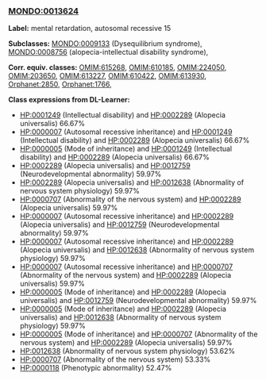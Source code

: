 
### [MONDO:0013624](http://purl.obolibrary.org/obo/MONDO_0013624)
**Label:** mental retardation, autosomal recessive 15

**Subclasses:** [MONDO:0009133](http://purl.obolibrary.org/obo/MONDO_0009133) (Dysequilibrium syndrome), [MONDO:0008756](http://purl.obolibrary.org/obo/MONDO_0008756) (alopecia-intellectual disability syndrome), 

**Corr. equiv. classes:** [OMIM:615268](http://purl.obolibrary.org/obo/OMIM_615268), [OMIM:610185](http://purl.obolibrary.org/obo/OMIM_610185), [OMIM:224050](http://purl.obolibrary.org/obo/OMIM_224050), [OMIM:203650](http://purl.obolibrary.org/obo/OMIM_203650), [OMIM:613227](http://purl.obolibrary.org/obo/OMIM_613227), [OMIM:610422](http://purl.obolibrary.org/obo/OMIM_610422), [OMIM:613930](http://purl.obolibrary.org/obo/OMIM_613930), [Orphanet:2850](http://www.orpha.net/ORDO/Orphanet_2850), [Orphanet:1766](http://www.orpha.net/ORDO/Orphanet_1766), 

**Class expressions from DL-Learner:**

- [HP:0001249](http://purl.obolibrary.org/obo/HP_0001249) (Intellectual disability) and [HP:0002289](http://purl.obolibrary.org/obo/HP_0002289) (Alopecia universalis) 66.67%
- [HP:0000007](http://purl.obolibrary.org/obo/HP_0000007) (Autosomal recessive inheritance) and [HP:0001249](http://purl.obolibrary.org/obo/HP_0001249) (Intellectual disability) and [HP:0002289](http://purl.obolibrary.org/obo/HP_0002289) (Alopecia universalis) 66.67%
- [HP:0000005](http://purl.obolibrary.org/obo/HP_0000005) (Mode of inheritance) and [HP:0001249](http://purl.obolibrary.org/obo/HP_0001249) (Intellectual disability) and [HP:0002289](http://purl.obolibrary.org/obo/HP_0002289) (Alopecia universalis) 66.67%
- [HP:0002289](http://purl.obolibrary.org/obo/HP_0002289) (Alopecia universalis) and [HP:0012759](http://purl.obolibrary.org/obo/HP_0012759) (Neurodevelopmental abnormality) 59.97%
- [HP:0002289](http://purl.obolibrary.org/obo/HP_0002289) (Alopecia universalis) and [HP:0012638](http://purl.obolibrary.org/obo/HP_0012638) (Abnormality of nervous system physiology) 59.97%
- [HP:0000707](http://purl.obolibrary.org/obo/HP_0000707) (Abnormality of the nervous system) and [HP:0002289](http://purl.obolibrary.org/obo/HP_0002289) (Alopecia universalis) 59.97%
- [HP:0000007](http://purl.obolibrary.org/obo/HP_0000007) (Autosomal recessive inheritance) and [HP:0002289](http://purl.obolibrary.org/obo/HP_0002289) (Alopecia universalis) and [HP:0012759](http://purl.obolibrary.org/obo/HP_0012759) (Neurodevelopmental abnormality) 59.97%
- [HP:0000007](http://purl.obolibrary.org/obo/HP_0000007) (Autosomal recessive inheritance) and [HP:0002289](http://purl.obolibrary.org/obo/HP_0002289) (Alopecia universalis) and [HP:0012638](http://purl.obolibrary.org/obo/HP_0012638) (Abnormality of nervous system physiology) 59.97%
- [HP:0000007](http://purl.obolibrary.org/obo/HP_0000007) (Autosomal recessive inheritance) and [HP:0000707](http://purl.obolibrary.org/obo/HP_0000707) (Abnormality of the nervous system) and [HP:0002289](http://purl.obolibrary.org/obo/HP_0002289) (Alopecia universalis) 59.97%
- [HP:0000005](http://purl.obolibrary.org/obo/HP_0000005) (Mode of inheritance) and [HP:0002289](http://purl.obolibrary.org/obo/HP_0002289) (Alopecia universalis) and [HP:0012759](http://purl.obolibrary.org/obo/HP_0012759) (Neurodevelopmental abnormality) 59.97%
- [HP:0000005](http://purl.obolibrary.org/obo/HP_0000005) (Mode of inheritance) and [HP:0002289](http://purl.obolibrary.org/obo/HP_0002289) (Alopecia universalis) and [HP:0012638](http://purl.obolibrary.org/obo/HP_0012638) (Abnormality of nervous system physiology) 59.97%
- [HP:0000005](http://purl.obolibrary.org/obo/HP_0000005) (Mode of inheritance) and [HP:0000707](http://purl.obolibrary.org/obo/HP_0000707) (Abnormality of the nervous system) and [HP:0002289](http://purl.obolibrary.org/obo/HP_0002289) (Alopecia universalis) 59.97%
- [HP:0012638](http://purl.obolibrary.org/obo/HP_0012638) (Abnormality of nervous system physiology) 53.62%
- [HP:0000707](http://purl.obolibrary.org/obo/HP_0000707) (Abnormality of the nervous system) 53.33%
- [HP:0000118](http://purl.obolibrary.org/obo/HP_0000118) (Phenotypic abnormality) 52.47%


